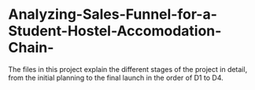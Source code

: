 # Analyzing-Sales-Funnel-for-a-Student-Hostel-Accomodation-Chain-

The files in this project explain the different stages of the project in detail, from the initial planning to the final launch in the order of D1 to D4.



